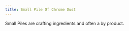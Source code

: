 ```yaml
---
title: Small Pile Of Chrome Dust
---
```


<ItemImage file="small_pile_of_chrome_dust" alt="Small Pile Of Chrome Dust" size="200" />

Small Piles are crafting ingredients and often a by product.
